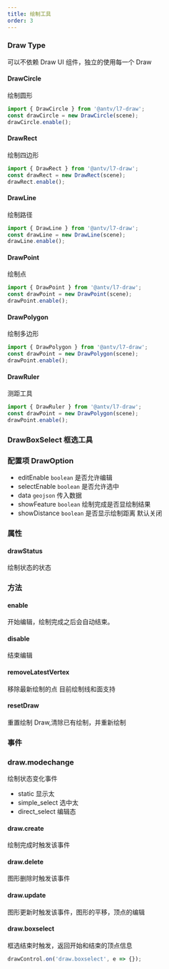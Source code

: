 ```yaml
---
title: 绘制工具
order: 3
---
```


### Draw Type

可以不依赖 Draw UI 组件，独立的使用每一个 Draw

#### DrawCircle

绘制圆形

```javascript
import { DrawCircle } from '@antv/l7-draw';
const drawCircle = new DrawCircle(scene);
drawCircle.enable();
```

#### DrawRect

绘制四边形

```javascript
import { DrawRect } from '@antv/l7-draw';
const drawRect = new DrawRect(scene);
drawRect.enable();
```

#### DrawLine

绘制路径

```javascript
import { DrawLine } from '@antv/l7-draw';
const drawLine = new DrawLine(scene);
drawLine.enable();
```

#### DrawPoint

绘制点

```javascript
import { DrawPoint } from '@antv/l7-draw';
const drawPoint = new DrawPoint(scene);
drawPoint.enable();
```

#### DrawPolygon

绘制多边形

```javascript
import { DrawPolygon } from '@antv/l7-draw';
const drawPoint = new DrawPolygon(scene);
drawPoint.enable();
```

#### DrawRuler

测距工具

```javascript
import { DrawRuler } from '@antv/l7-draw';
const drawPoint = new DrawPolygon(scene);
drawPoint.enable();
```

### DrawBoxSelect 框选工具

### 配置项 DrawOption

- editEnable `boolean` 是否允许编辑
- selectEnable `boolean` 是否允许选中
- data `geojson` 传入数据
- showFeature `boolean` 绘制完成是否显绘制结果
- showDistance `boolean` 是否显示绘制距离 默认关闭

### 属性

#### drawStatus

绘制状态的状态

### 方法

#### enable

开始编辑，绘制完成之后会自动结束。

#### disable

结束编辑

#### removeLatestVertex

移除最新绘制的点
目前绘制线和面支持

#### resetDraw

重置绘制 Draw,清除已有绘制，并重新绘制

### 事件

### draw.modechange

绘制状态变化事件

- static 显示太
- simple_select 选中太
- direct_select 编辑态

#### draw.create

绘制完成时触发该事件

#### draw.delete

图形删除时触发该事件

#### draw.update

图形更新时触发该事件，图形的平移，顶点的编辑

#### draw.boxselect

框选结束时触发，返回开始和结束的顶点信息

```javascript
drawControl.on('draw.boxselect', e => {});
```
